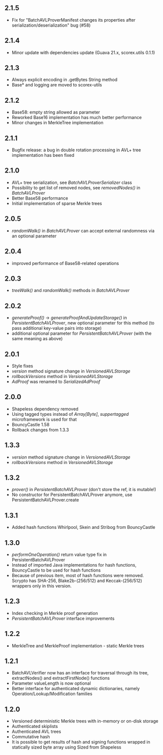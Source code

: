 **2.1.5**
---------

* Fix for "BatchAVLProverManifest changes its properties after serialization/deserialization" bug 
(#58)



**2.1.4**
---------

* Minor update with dependencies update (Guava 21.x, scorex.utils 0.1.1)

**2.1.3**
---------

* Always explicit encoding in .getBytes String method
* Base* and logging are moved to scorex-utils

**2.1.2**
---------

* Base58: empty string allowed as parameter
* Reworked Base16 implementation has much better performance
* Minor changes in MerkleTree implementation 
 

**2.1.1**
---------

* Bugfix release: a bug in double rotation processing in AVL+ tree implementation has been fixed


**2.1.0**
---------

* AVL+ tree serialization, see *BatchAVLProverSerializer* class
* Possibility to get list of removed nodes, see *removedNodes()* in *BatchAVLProver* 
* Better Base58 performance
* Initial implementation of sparse Merkle trees


**2.0.5**
---------
* *randomWalk()* in *BatchAVLProver* can accept external randomness via an optional parameter

**2.0.4**
---------
* improved performance of Base58-related operations


**2.0.3**
---------
* *treeWalk()* and *randomWalk()* methods in *BatchAVLProver*


**2.0.2**
---------

* *generateProof()* -> *generateProofAndUpdateStorage()* in *PersistentBatchAVLProver*, new optional parameter 
for this method (to pass additional key-value pairs into storage)
* additional optional parameter for *PersistentBatchAVLProver* (with the same meaning as above)


**2.0.1**
---------

* Style fixes
* *version* method signature change in *VersionedAVLStorage*
* *rollbackVersions* method in *VersionedAVLStorage*
* *AdProof* was renamed to *SerializedAdProof*

**2.0.0**
---------

* Shapeless dependency removed
* Using tagged types instead of *Array[Byte]*, *suppertagged* microframework is used for that 
* BouncyCastle 1.58
* Rollback changes from 1.3.3

**1.3.3**
---------

* *version* method signature change in *VersionedAVLStorage*
* *rollbackVersions* method in *VersionedAVLStorage*

**1.3.2**
---------

* *prover()* in *PersistentBatchAVLProver* (don't store the ref, it is mutable!)
* No constructor for PersistentBatchAVLProver anymore, use PersistentBatchAVLProver.create

**1.3.1**
---------

* Added hash functions Whirlpool, Skein and Stribog from BouncyCastle

**1.3.0**
---------

* *performOneOperation()* return value type fix in PersistentBatchAVLProver 
* Instead of imported Java implementations for hash functions, BouncyCastle to be used for hash functions
* Because of previous item, most of hash functions were removed. Scrypto has SHA-256, Blake2b-(256/512) 
  and Keccak-(256/512) wrappers only in this version.

**1.2.3**
---------

* Index checking in Merkle proof generation
* *PersistentBatchAVLProver* interface improvements

**1.2.2**
---------

* MerkleTree and MerkleProof implementation - static Merkle trees


**1.2.1**
---------

* BatchAVLVerifier now has an interface for traversal through its tree, extractNodes() and extractFirstNode() functions
* Parameter valueLength is now optional
* Better interface for authenticated dynamic dictionaries, namely Operation/Lookup/Modification families

**1.2.0**
---------

* Versioned deterministic Merkle trees with in-memory or on-disk storage
* Authenticated skiplists
* Authenticated AVL trees
* Commutative hash
* It is possible to get results of hash and signing functions wrapped in statically sized byte array using Sized from Shapeless
